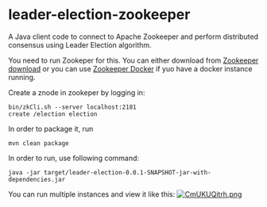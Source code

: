 # leader-election-zookeeper
A Java client code to connect to Apache Zookeeper and perform distributed consensus using Leader Election algorithm.

You need to run Zookeper for this. You can either download from [Zookeeper download](https://zookeeper.apache.org/releases.html) or you can use [Zookeeper Docker](https://hub.docker.com/r/wurstmeister/zookeeper/) if yuo have a docker instance running.

Create a znode in zookeper by logging in:
```
bin/zkCli.sh --server localhost:2181
create /election election
```

In order to package it, run 
```
mvn clean package
```

In order to run, use following command:
```
java -jar target/leader-election-0.0.1-SNAPSHOT-jar-with-dependencies.jar
```

You can run multiple instances and view it like this:
[![CmUKUQitrh.png](https://cdn.hashnode.com/res/hashnode/image/upload/v1594902830860/64kfauQp3.png)](https://vimeo.com/438882557 "Click to Watch!")
